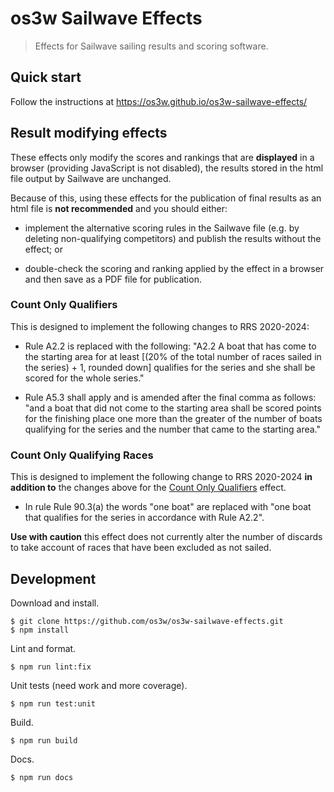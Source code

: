 # os3w Sailwave Effects

> Effects for Sailwave sailing results and scoring software.

## Quick start

Follow the instructions at https://os3w.github.io/os3w-sailwave-effects/

## Result modifying effects

These effects only modify the scores and rankings that are **displayed** in a
browser (providing JavaScript is not disabled), the results stored in the html
file output by Sailwave are unchanged.

Because of this, using these effects for the publication of final results as an
html file is **not recommended** and you should either:

- implement the alternative scoring rules in the Sailwave file (e.g. by deleting
  non-qualifying competitors) and publish the results without the effect; or

- double-check the scoring and ranking applied by the effect in a browser and
  then save as a PDF file for publication.

### Count Only Qualifiers

This is designed to implement the following changes to RRS 2020-2024:

- Rule A2.2 is replaced with the following: "A2.2 A boat that has come to the
  starting area for at least [(20% of the total number of races sailed in the
  series) + 1, rounded down] qualifies for the series and she shall be scored
  for the whole series."

- Rule A5.3 shall apply and is amended after the final comma as follows: "and a
  boat that did not come to the starting area shall be scored points for the
  finishing place one more than the greater of the number of boats qualifying
  for the series and the number that came to the starting area."

### Count Only Qualifying Races

This is designed to implement the following change to RRS 2020-2024 **in
addition to** the changes above for the
[Count Only Qualifiers](#count-only-qualifiers) effect.

- In rule Rule 90.3(a) the words "one boat" are replaced with "one boat that
  qualifies for the series in accordance with Rule A2.2".

**Use with caution** this effect does not currently alter the number of
discards to take account of races that have been excluded as not sailed.

## Development

Download and install.

```console
$ git clone https://github.com/os3w/os3w-sailwave-effects.git
$ npm install
```

Lint and format.

```console
$ npm run lint:fix
```

Unit tests (need work and more coverage).

```console
$ npm run test:unit
```

Build.

```console
$ npm run build
```

Docs.

```console
$ npm run docs
```
